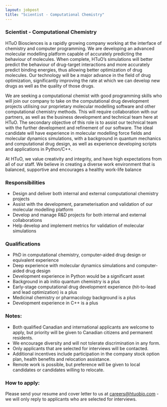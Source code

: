 ```yaml
---
layout: jobpost
title: "Scientist - Computational Chemistry"
---
```


### Scientist - Computational Chemistry

HTuO Biosciences is a rapidly growing company working at the interface of chemistry and computer programming. We are developing an advanced molecular modelling platform capable of accurately predicting the behaviour of molecules. When complete, HTuO’s simulations will better predict the behaviour of drug-target interactions and more accurately predict binding energies, thus allowing better optimization of drug molecules. Our technology will be a major advance in the field of drug optimization, significantly improving the rate at which we can develop new drugs as well as the quality of those drugs.

We are seeking a computational chemist with good programming skills who will join our company to take on the computational drug development projects utilising our proprietary molecular modelling software and other computational chemistry methods. This will require collaboration with our partners, as well as the business development and technical team here at HTuO. The secondary objective of this role is to assist our technical team with the further development and refinement of our software. The ideal candidate will have experience in molecular modelling force fields and molecular dynamics simulations, with a background in quantum mechanics and computational drug design, as well as experience developing scripts and applications in Python/C++.  

At HTuO, we value creativity and integrity, and have high expectations from all of our staff. We believe in creating a diverse work environment that is balanced, supportive and encourages a healthy work-life balance

### Responsibilities
* Design and deliver both internal and external computational chemistry projects
* Assist with the development, parameterisation and validation of our molecular modelling platform
* Develop and manage R&D projects for both internal and external collaborations
* Help develop and implement metrics for validation of molecular simulations


### Qualifications
* PhD in computational chemistry, computer-aided drug design or equivalent experience
* Deep experience with molecular dynamics simulations and computer-aided drug design
* Development experience in Python would be a significant asset
* Background in ab initio quantum chemistry is a plus
* Early-stage computational drug development experience (hit-to-lead and lead optimization) is a plus
* Medicinal chemistry or pharmacology background is a plus
* Development experience in C++ is a plus


### Notes:
* Both qualified Canadian and international applicants are welcome to apply, but priority will be given to Canadian citizens and permanent residents.
* We encourage diversity and will not tolerate discrimination in any form.
* Only applicants that are selected for interviews will be contacted.
* Additional incentives include participation in the company stock option plan, health benefits and relocation assistance.
* Remote work is possible, but preference will be given to local candidates or candidates willing to relocate.


### How to apply:

Please send your resume and cover letter to us at 
[careers@htuobio.com](mailto:careers@htuobio.com) - we will only reply to applicants who are selected for interviews.
